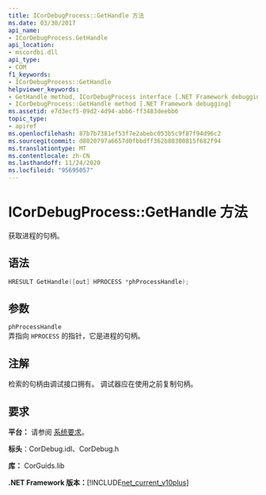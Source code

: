 ```yaml
---
title: ICorDebugProcess::GetHandle 方法
ms.date: 03/30/2017
api_name:
- ICorDebugProcess.GetHandle
api_location:
- mscordbi.dll
api_type:
- COM
f1_keywords:
- ICorDebugProcess::GetHandle
helpviewer_keywords:
- GetHandle method, ICorDebugProcess interface [.NET Framework debugging]
- ICorDebugProcess::GetHandle method [.NET Framework debugging]
ms.assetid: e7d3ecf5-09d2-4d94-abb6-ff3483deebb6
topic_type:
- apiref
ms.openlocfilehash: 87b7b7381ef53f7e2abebc053b5c9f87f94d96c2
ms.sourcegitcommit: d8020797a6657d0fbbdff362b80300815f682f94
ms.translationtype: MT
ms.contentlocale: zh-CN
ms.lasthandoff: 11/24/2020
ms.locfileid: "95695057"
---
```

# <a name="icordebugprocessgethandle-method"></a>ICorDebugProcess::GetHandle 方法

获取进程的句柄。  
  
## <a name="syntax"></a>语法  
  
```cpp  
HRESULT GetHandle([out] HPROCESS *phProcessHandle);  
```  
  
## <a name="parameters"></a>参数  

 `phProcessHandle`  
 弄指向 `HPROCESS` 的指针，它是进程的句柄。  
  
## <a name="remarks"></a>注解  

 检索的句柄由调试接口拥有。 调试器应在使用之前复制句柄。  
  
## <a name="requirements"></a>要求  

 **平台：** 请参阅 [系统要求](../../get-started/system-requirements.md)。  
  
 **标头**：CorDebug.idl、CorDebug.h  
  
 **库：** CorGuids.lib  
  
 **.NET Framework 版本：**[!INCLUDE[net_current_v10plus](../../../../includes/net-current-v10plus-md.md)]
